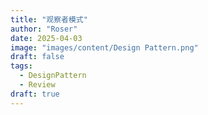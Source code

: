 ```yaml
---
title: "观察者模式"
author: "Roser"
date: 2025-04-03
image: "images/content/Design Pattern.png"
draft: false
tags:
  - DesignPattern
  - Review
draft: true
---
```


